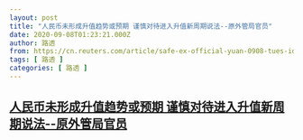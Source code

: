 ```yaml
---
layout: post
title: "人民币未形成升值趋势或预期 谨慎对待进入升值新周期说法--原外管局官员"
date: 2020-09-08T01:23:21.000Z
author: 路透
from: https://cn.reuters.com/article/safe-ex-official-yuan-0908-tues-idCNKBS25Z03H
tags: [ 路透 ]
categories: [ 路透 ]
---
```

<!--1599528201000-->
[人民币未形成升值趋势或预期 谨慎对待进入升值新周期说法--原外管局官员](https://cn.reuters.com/article/safe-ex-official-yuan-0908-tues-idCNKBS25Z03H)
------

<div>

</div>
